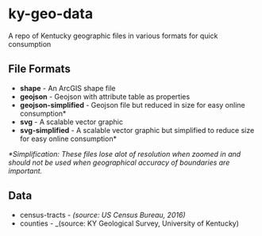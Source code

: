 # ky-geo-data
A repo of Kentucky geographic files in various formats for quick consumption


## File Formats
* **shape** - An ArcGIS shape file
* **geojson** - Geojson with attribute table as properties
* **geojson-simplified** - Geojson file but reduced in size for easy online consumption*
* **svg** - A scalable vector graphic
* **svg-simplified** - A scalable vector graphic but simplified to reduce size for easy online consumption*




_*Simplification: These files lose alot of resolution when zoomed in and should not be used when geographical accuracy of boundaries are important._





## Data
* census-tracts -  _(source: US Census Bureau, 2016)_
* counties - _(source: KY Geological Survey, University of Kentucky)
